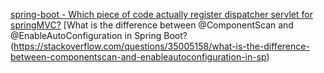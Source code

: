 [spring-boot - Which piece of code actually register dispatcher servlet for springMVC?](https://stackoverflow.com/questions/39209924/spring-boot-which-piece-of-code-actually-register-dispatcher-servlet-for-sprin/39214547#39214547)
[What is the difference between @ComponentScan and @EnableAutoConfiguration in Spring Boot?(https://stackoverflow.com/questions/35005158/what-is-the-difference-between-componentscan-and-enableautoconfiguration-in-sp)
